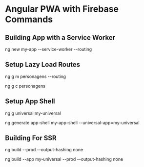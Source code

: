 # Angular PWA with Firebase Commands

## Building App with a Service Worker

ng new my-app --service-worker --routing

## Setup Lazy Load Routes

ng g m personagens --routing

ng g c personagens

## Setup App Shell

ng g universal my-universal

ng generate app-shell my-app-shell --universal-app=my-universal

## Building For SSR

ng build --prod --output-hashing none

ng build --app my-universal --prod --output-hashing none
